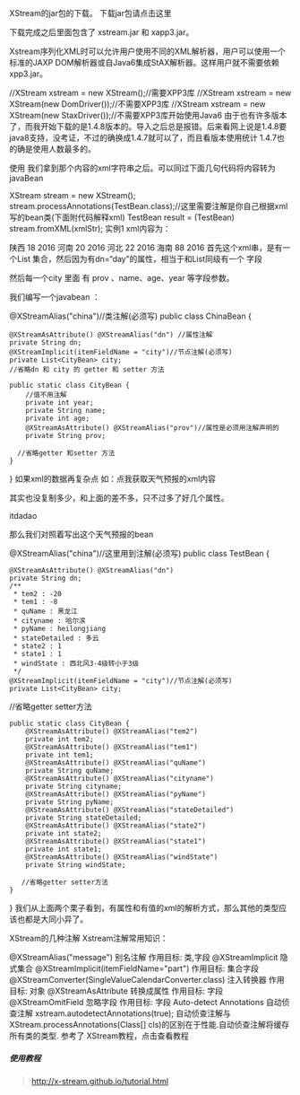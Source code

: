 XStream的jar包的下载。
下载jar包请点击这里

下载完成之后里面包含了 xstream.jar 和 xapp3.jar。

Xstream序列化XML时可以允许用户使用不同的XML解析器，用户可以使用一个标准的JAXP DOM解析器或自Java6集成StAX解析器。这样用户就不需要依赖xpp3.jar。

 //XStream xstream = new XStream();//需要XPP3库
 //XStream xstream = new XStream(new DomDriver());//不需要XPP3库
 //XStream xstream = new XStream(new StaxDriver());//不需要XPP3库开始使用Java6
由于也有许多版本了，而我开始下载的是1.4.8版本的。导入之后总是报错。后来看网上说是1.4.8要java8支持，没考证，不过的确换成1.4.7就可以了，而且看版本使用统计 1.4.7也的确是使用人数最多的。

使用
我们拿到那个内容的xml字符串之后。可以同过下面几句代码将内容转为javaBean

 XStream stream = new XStream();
 stream.processAnnotations(TestBean.class);//这里需要注解是你自己根据xml写的bean类(下面附代码解释xml)
 TestBean result = (TestBean) stream.fromXML(xmlStr);
实例1
xml内容为：

<china dn="day">
    <city prov= "西安">
        <name>陕西</name>
        <age>18</age>
        <year>2016</year>
    </city>
    <city prov= "郑州">
        <name>河南</name>
        <age>20</age>
        <year>2016</year>
    </city>
    <city prov= "石家庄">
        <name>河北</name>
        <age>22</age>
        <year>2016</year>
    </city>
    <city prov= "三亚">
        <name>海南</name>
        <age>88</age>
        <year>2016</year>
    </city>
</china>
首先这个xml串，是有一个List 集合，然后因为有dn=“day”的属性，相当于和List同级有一个 字段

然后每一个city 里面 有 prov 、name、age、year 等字段参数。

我们编写一个javabean ：

@XStreamAlias("china")//类注解(必须写)
public class ChinaBean {

    @XStreamAsAttribute() @XStreamAlias("dn") //属性注解
    private String dn;
    @XStreamImplicit(itemFieldName = "city")//节点注解(必须写)
    private List<CityBean> city;
    //省略dn 和 city 的 getter 和 setter 方法

    public static class CityBean {
        //值不用注解
        private int year;
        private String name;
        private int age;
        @XStreamAsAttribute() @XStreamAlias("prov")//属性是必须用注解声明的
        private String prov;

      //省略getter 和setter 方法
    }

}
如果xml的数据再复杂点
如：点我获取天气预报的xml内容

其实也没复制多少，和上面的差不多，只不过多了好几个属性。

itdadao

那么我们对照着写出这个天气预报的bean

@XStreamAlias("china")//这里用到注解(必须写)
public class TestBean {

    @XStreamAsAttribute() @XStreamAlias("dn")
    private String dn;
    /**
     * tem2 : -20
     * tem1 : -8
     * quName : 黑龙江
     * cityname : 哈尔滨
     * pyName : heilongjiang
     * stateDetailed : 多云
     * state2 : 1
     * state1 : 1
     * windState : 西北风3-4级转小于3级
     */
    @XStreamImplicit(itemFieldName = "city")//节点注解(必须写)
    private List<CityBean> city;

   //省略getter setter方法

    public static class CityBean {
        @XStreamAsAttribute() @XStreamAlias("tem2")
        private int tem2;
        @XStreamAsAttribute() @XStreamAlias("tem1")
        private int tem1;
        @XStreamAsAttribute() @XStreamAlias("quName")
        private String quName;
        @XStreamAsAttribute() @XStreamAlias("cityname")
        private String cityname;
        @XStreamAsAttribute() @XStreamAlias("pyName")
        private String pyName;
        @XStreamAsAttribute() @XStreamAlias("stateDetailed")
        private String stateDetailed;
        @XStreamAsAttribute() @XStreamAlias("state2")
        private int state2;
        @XStreamAsAttribute() @XStreamAlias("state1")
        private int state1;
        @XStreamAsAttribute() @XStreamAlias("windState")
        private String windState;

       //省略getter setter方法
    }

}
我们从上面两个栗子看到，有属性和有值的xml的解析方式，那么其他的类型应该也都是大同小异了。

XStream的几种注解
Xstream注解常用知识：

@XStreamAlias("message") 别名注解  作用目标: 类,字段
@XStreamImplicit 隐式集合
@XStreamImplicit(itemFieldName="part")  作用目标: 集合字段
@XStreamConverter(SingleValueCalendarConverter.class) 注入转换器  作用目标: 对象
@XStreamAsAttribute 转换成属性  作用目标: 字段
@XStreamOmitField 忽略字段  作用目标: 字段
Auto-detect Annotations 自动侦查注解
xstream.autodetectAnnotations(true);
自动侦查注解与XStream.processAnnotations(Class[] cls)的区别在于性能.自动侦查注解将缓存所有类的类型.
参考了 XStream教程，点击查看教程



##### 使用教程

> http://x-stream.github.io/tutorial.html
